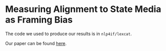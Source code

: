 # Measuring Alignment to State Media as Framing Bias

The code we used to produce our results is in `nlp4if/lexcat`.

Our paper can be found [here](https://www.aclweb.org/anthology/2020.nlp4if-1.2.pdf).

